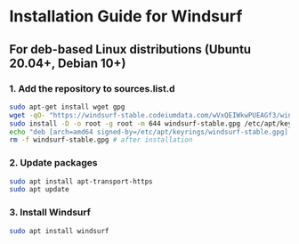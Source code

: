 # Installation Guide for Windsurf
## For deb-based Linux distributions (Ubuntu 20.04+, Debian 10+)

### 1. Add the repository to sources.list.d

```bash
sudo apt-get install wget gpg
wget -qO- "https://windsurf-stable.codeiumdata.com/wVxQEIWkwPUEAGf3/windsurf.gpg" | gpg --dearmor > windsurf-stable.gpg
sudo install -D -o root -g root -m 644 windsurf-stable.gpg /etc/apt/keyrings/windsurf-stable.gpg
echo "deb [arch=amd64 signed-by=/etc/apt/keyrings/windsurf-stable.gpg] https://windsurf-stable.codeiumdata.com/wVxQEIWkwPUEAGf3/apt stable main" | sudo tee /etc/apt/sources.list.d/windsurf.list > /dev/null
rm -f windsurf-stable.gpg # after installation
```

### 2. Update packages

```bash
sudo apt install apt-transport-https
sudo apt update
```

### 3. Install Windsurf

```bash
sudo apt install windsurf
```